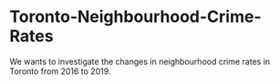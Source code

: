 # Toronto-Neighbourhood-Crime-Rates
We wants to investigate the changes in neighbourhood crime rates in Toronto from 2016 to 2019.
